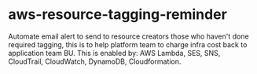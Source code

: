 # aws-resource-tagging-reminder
Automate email alert to send to resource creators those who haven't done required tagging, this is to help platform team to charge infra cost back to application team BU. This is enabled by: AWS Lambda, SES, SNS, CloudTrail, CloudWatch, DynamoDB, Cloudformation.
